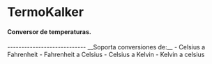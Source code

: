 TermoKalker
============
<h4>Conversor de temperaturas.</h4>
----------------------------
__Soporta conversiones de:__
- Celsius a Fahrenheit
- Fahrenheit a Celsius
- Celsius a Kelvin
- Kelvin a celsius
